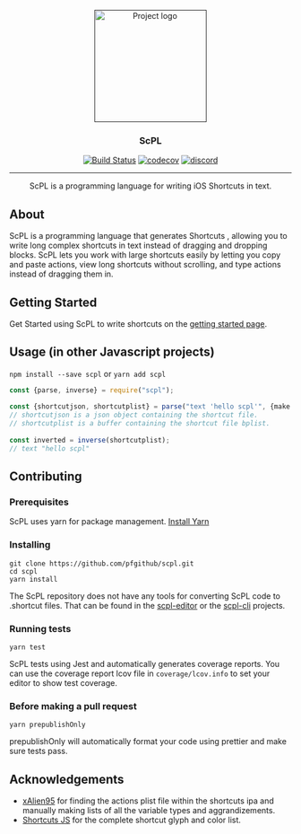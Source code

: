 <p align="center">
  <a href="" rel="noopener">
 <img height=200px src="https://i.imgur.com/vIVZPVg.png" alt="Project logo"></a>
</p>

<h3 align="center">ScPL</h3>

<div align="center">

[![Build Status](https://travis-ci.org/pfgithub/scpl.png)](https://travis-ci.org/pfgithub/scpl) [![codecov](https://codecov.io/gh/pfgithub/scpl/branch/master/graph/badge.svg)](https://codecov.io/gh/pfgithub/scpl) [![discord](https://img.shields.io/discord/581979006463639565.svg?logo=discord&color=blue)](https://discord.gg/2qqfFKc)

</div>

---

<p align="center"> ScPL is a programming language for writing iOS Shortcuts in text.
    <br> 
</p>

## About <a name="about"></a>
ScPL is a programming language that generates Shortcuts , allowing you to write long complex shortcuts in text instead of dragging and dropping blocks. ScPL lets you work with large shortcuts easily by letting you copy and paste actions, view long shortcuts without scrolling, and type actions instead of dragging them in.

## Getting Started
Get Started using ScPL to write shortcuts on the [getting started page](https://docs.scpl.dev/gettingstarted).

## Usage (in other Javascript projects) <a name="usage"></a>

`npm install --save scpl` or `yarn add scpl`

```typescript
const {parse, inverse} = require("scpl");
 
const {shortcutjson, shortcutplist} = parse("text 'hello scpl'", {make: ["shortcutjson", "shortcutplist"]});
// shortcutjson is a json object containing the shortcut file.
// shortcutplist is a buffer containing the shortcut file bplist.
 
const inverted = inverse(shortcutplist);
// text "hello scpl"
```

## Contributing <a name="contributing"></a>

### Prerequisites
ScPL uses yarn for package management. [Install Yarn](https://yarnpkg.com/en/docs/install#debian-stable)

### Installing

```
git clone https://github.com/pfgithub/scpl.git
cd scpl
yarn install
```

The ScPL repository does not have any tools for converting ScPL code to .shortcut files. That can be found in the [scpl-editor](https://github.com/pfgithub/scpl-editor) or the [scpl-cli](https://github.com/pfgithub/scpl-cli) projects.

### Running tests <a name="tests"></a>

```
yarn test
```

ScPL tests using Jest and automatically generates coverage reports. You can use the coverage report lcov file in `coverage/lcov.info` to set your editor to show test coverage.

### Before making a pull request

```
yarn prepublishOnly
```

prepublishOnly will automatically format your code using prettier and make sure tests pass.

## Acknowledgements <a name="acknowledgement"></a>
- [xAlien95](https://github.com/xalien95/) for finding the actions plist file within the shortcuts ipa and manually making lists of all the variable types and aggrandizements.
- [Shortcuts JS](https://github.com/joshfarrant/shortcuts-js) for the complete shortcut glyph and color list.
